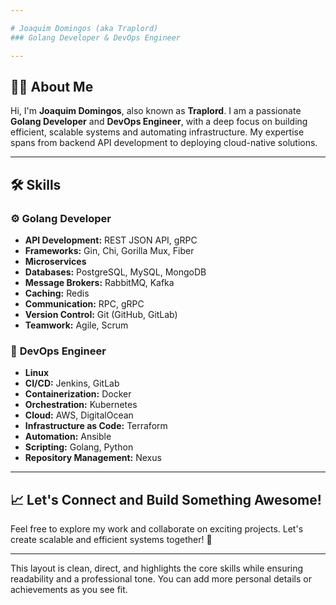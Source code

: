 ```yaml
---

# Joaquim Domingos (aka Traplord)  
### Golang Developer & DevOps Engineer

---
```


## 👨‍💻 **About Me**  
Hi, I'm **Joaquim Domingos**, also known as **Traplord**. I am a passionate **Golang Developer** and **DevOps Engineer**, with a deep focus on building efficient, scalable systems and automating infrastructure. My expertise spans from backend API development to deploying cloud-native solutions.

---

## 🛠️ **Skills**

### ⚙️ **Golang Developer**  
- **API Development:** REST JSON API, gRPC  
- **Frameworks:** Gin, Chi, Gorilla Mux, Fiber  
- **Microservices**  
- **Databases:** PostgreSQL, MySQL, MongoDB  
- **Message Brokers:** RabbitMQ, Kafka  
- **Caching:** Redis  
- **Communication:** RPC, gRPC  
- **Version Control:** Git (GitHub, GitLab)  
- **Teamwork:** Agile, Scrum  

### 🚀 **DevOps Engineer**  
- **Linux**  
- **CI/CD:** Jenkins, GitLab  
- **Containerization:** Docker  
- **Orchestration:** Kubernetes  
- **Cloud:** AWS, DigitalOcean  
- **Infrastructure as Code:** Terraform  
- **Automation:** Ansible  
- **Scripting:** Golang, Python  
- **Repository Management:** Nexus  

---

## 📈 **Let's Connect and Build Something Awesome!**

Feel free to explore my work and collaborate on exciting projects. Let's create scalable and efficient systems together! 🚀

---

This layout is clean, direct, and highlights the core skills while ensuring readability and a professional tone. You can add more personal details or achievements as you see fit.
